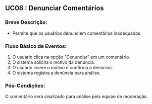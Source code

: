 ## UC08 : Denunciar Comentários

### Breve Descrição:
- Permite que os usuários denunciem comentários inadequados.

### Fluxo Básico de Eventos:

1. O usuário clica na opção "Denunciar" em um comentário.
2. O sistema solicita o motivo da denúncia.
3. O usuário insere o motivo e confirma a denúncia.
4. O sistema registra a denúncia para análise.

### Pós-Condições:
O comentário será sinalizado para análise pela equipe de moderação.